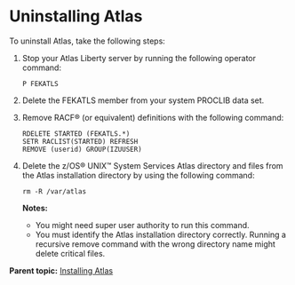 # Uninstalling Atlas

To uninstall Atlas, take the following steps:
1.  Stop your Atlas Liberty server by running the following operator command:

    ```
    P FEKATLS
    ```

2.  Delete the FEKATLS member from your system PROCLIB data set.
3.  Remove RACF® \(or equivalent\) definitions with the following command:

    ```
    RDELETE STARTED (FEKATLS.*)
    SETR RACLIST(STARTED) REFRESH
    REMOVE (userid) GROUP(IZUUSER)
    ```

4.  Delete the z/OS® UNIX™ System Services Atlas directory and files from the Atlas installation directory by using the following command:

    ```
    rm -R /var/atlas
    ```

    **Notes:**

    -   You might need super user authority to run this command.
    -   You must identify the Atlas installation directory correctly. Running a recursive remove command with the wrong directory name might delete critical files.

**Parent topic:** [Installing Atlas](../topics/install.md)
